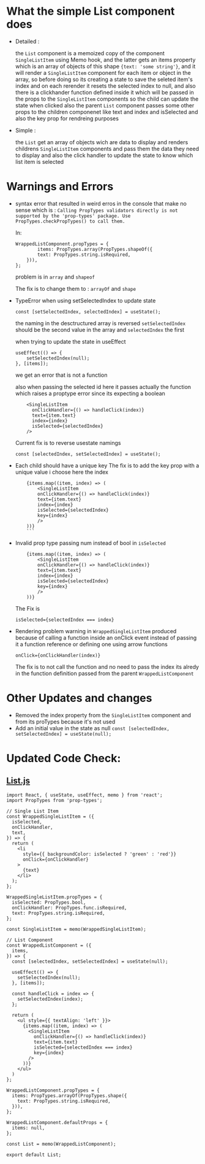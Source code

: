 # What the simple List component does
-   Detailed : 

    the `List` component is a memoized copy of the component `SingleListItem` using Memo hook, and the latter gets an items property which is an array of objects of this shape `{text: 'some string'}`, and it will render a `SingleListItem` component for each item or object in the array, so before doing so its creating a state to save the seleted item's index and on each rerender it resets the selected index to null,
    and also there is a clickhander function defined inside it which will be passed in the props to the `SingleListItem` components so the child can update the state when clicked also the parent `List` component passes some other props to the children componenet like text and index and isSelected and also the key prop for rendreing purposes

-   Simple :

    the `List` get an array of objects wich are data to display and renders childrens `SingleListItem` components and pass them the data they need to display and also the click handler to update the state to know which list item is selected

# Warnings and Errors
-   syntax error that resulted in weird erros in the console that make no sense
which is :
`Calling PropTypes validators directly is not supported by the 'prop-types' package.
Use PropTypes.checkPropTypes() to call them.`

    In:
    ```
    WrappedListComponent.propTypes = {
            items: PropTypes.array(PropTypes.shapeOf({
            text: PropTypes.string.isRequired,
        })),
    };
    ```
    problem is in `array` and `shapeof` 

    The fix is to change them to : `arrayOf` and `shape`

-   TypeError when using setSelectedIndex to update state 
    
    ```const [setSelectedIndex, selectedIndex] = useState();```

    the naming in the desctructured array is reversed `setSelectedIndex` should be the second value in the array and `selectedIndex` the first

    when trying to update the state in useEffect

    ``` 
    useEffect(() => {
        setSelectedIndex(null);
    }, [items]);
    ```
    we get an error that is not a function

    also when passing the selected id here it passes actually the function which raises a proptype error since its expecting a boolean
    ```
        <SingleListItem
          onClickHandler={() => handleClick(index)}
          text={item.text}
          index={index}
          isSelected={selectedIndex}
        />
    ```
    Current fix is to reverse usestate namings
    ```
    const [selectedIndex, setSelectedIndex] = useState();
    ```

-   Each child should have a unique key
The fix is to add the key prop with a unique value i choose here the index
    ```
        {items.map((item, index) => (
            <SingleListItem
            onClickHandler={() => handleClick(index)}
            text={item.text}
            index={index}
            isSelected={selectedIndex}
            key={index}
            />
        ))}
        ```

-   Invalid prop type passing num instead of bool in `isSelected`
    ```
        {items.map((item, index) => (
            <SingleListItem
            onClickHandler={() => handleClick(index)}
            text={item.text}
            index={index}
            isSelected={selectedIndex}
            key={index}
            />
        ))}
    ```

    The Fix is

    ```isSelected={selectedIndex === index}```

-   Rendering problem warning in `WrappedSingleListItem` produced because of calling a function inside an onClick event instead of passing it a function reference or defining one using arrow functions 
    ```
    onClick={onClickHandler(index)}
    ```
    The fix is to not call the function and no need to pass the index its alredy in the function definition passed from the parent `WrappedListComponent`

# Other Updates and changes
-   Removed the index property from the `SingleListItem` component and from its proTypes because it's not used
-   Add an initial value in the state as null `const [selectedIndex, setSelectedIndex] = useState(null);`


# Updated Code Check:
## [List.js](./src/List.js)
```
import React, { useState, useEffect, memo } from 'react';
import PropTypes from 'prop-types';

// Single List Item
const WrappedSingleListItem = ({
  isSelected,
  onClickHandler,
  text,
}) => {
  return (
    <li
      style={{ backgroundColor: isSelected ? 'green' : 'red'}}
      onClick={onClickHandler}
    >
      {text}
    </li>
  );
};

WrappedSingleListItem.propTypes = {
  isSelected: PropTypes.bool,
  onClickHandler: PropTypes.func.isRequired,
  text: PropTypes.string.isRequired,
};

const SingleListItem = memo(WrappedSingleListItem);

// List Component
const WrappedListComponent = ({
  items,
}) => {
  const [selectedIndex, setSelectedIndex] = useState(null);

  useEffect(() => {
    setSelectedIndex(null);
  }, [items]);

  const handleClick = index => {
    setSelectedIndex(index);
  };

  return (
    <ul style={{ textAlign: 'left' }}>
      {items.map((item, index) => (
        <SingleListItem
          onClickHandler={() => handleClick(index)}
          text={item.text}
          isSelected={selectedIndex === index}
          key={index}
        />
      ))}
    </ul>
  )
};

WrappedListComponent.propTypes = {
  items: PropTypes.arrayOf(PropTypes.shape({
    text: PropTypes.string.isRequired,
  })),
};

WrappedListComponent.defaultProps = {
  items: null,
};

const List = memo(WrappedListComponent);

export default List;
```
